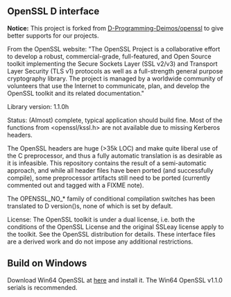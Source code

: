OpenSSL D interface
-------------------

**Notice:**
This project is forked from [D-Programming-Deimos/openssl](http://https://github.com/D-Programming-Deimos/openssl) to give better supports for our projects.


From the OpenSSL website: "The OpenSSL Project is a collaborative effort to
develop a robust, commercial-grade, full-featured, and Open Source toolkit
implementing the Secure Sockets Layer (SSL v2/v3) and Transport Layer Security
(TLS v1) protocols as well as a full-strength general purpose cryptography
library. The project is managed by a worldwide community of volunteers that
use the Internet to communicate, plan, and develop the OpenSSL toolkit and its
related documentation."

Library version: 1.1.0h

Status: (Almost) complete, typical application should build fine. Most of the
functions from <openssl/kssl.h> are not available due to missing Kerberos
headers.

The OpenSSL headers are huge (>35k LOC) and make quite liberal use of the C
preprocessor, and thus a fully automatic translation is as desirable as
it is infeasible. This repository contains the result of a semi-automatic
approach, and while all header files have been ported (and successfully
compile), some preprocessor artifacts still need to be ported (currently
commented out and tagged with a FIXME note).

The OPENSSL_NO_* family of conditional compilation switches has been
translated to D version()s, none of which is set by default.

License: The OpenSSL toolkit is under a dual license, i.e. both the conditions
of the OpenSSL License and the original SSLeay license apply to the toolkit.
See the OpenSSL distribution for details. These interface files are a derived
work and do not impose any additional restrictions.


## Build on Windows
Download Win64 OpenSSL at [here](http://slproweb.com/products/Win32OpenSSL.html) and install it.
The Win64 OpenSSL v1.1.0 serials is recommended.